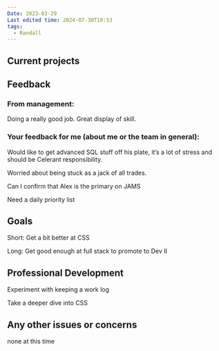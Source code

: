 ```yaml
---
Date: 2023-03-29
Last edited time: 2024-07-30T10:53
tags:
  - Randall
---
```

## Current projects

  

## Feedback

### From management:

Doing a really good job. Great display of skill.

  

### Your feedback for me (about me or the team in general):

Would like to get advanced SQL stuff off his plate, it’s a lot of stress and should be Celerant responsibility.

Worried about being stuck as a jack of all trades.

Can I confirm that Alex is the primary on JAMS

Need a daily priority list

## Goals

Short: Get a bit better at CSS

Long: Get good enough at full stack to promote to Dev II

  

## Professional Development

Experiment with keeping a work log

Take a deeper dive into CSS

  

## Any other issues or concerns

none at this time